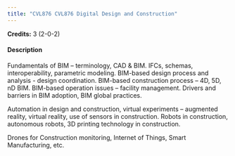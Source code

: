 ```yaml
---
title: "CVL876 CVL876 Digital Design and Construction"
---
```

**Credits:** 3 (2-0-2)

#### Description
Fundamentals of BIM – terminology, CAD & BIM. IFCs, schemas, interoperability, parametric modeling. BIM-based design process and analysis - design coordination. BIM-based construction process – 4D, 5D, nD BIM. BIM-based operation issues – facility management. Drivers and barriers in BIM adoption, BIM global practices.

Automation in design and construction, virtual experiments – augmented reality, virtual reality, use of sensors in construction. Robots in construction, autonomous robots, 3D printing technology in construction.

Drones for Construction monitoring, Internet of Things, Smart Manufacturing, etc.